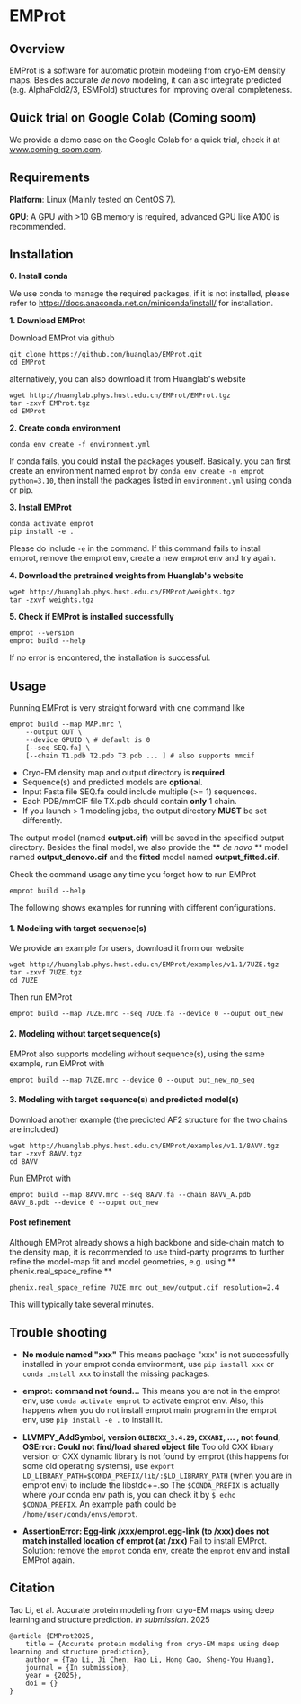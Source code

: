 # EMProt

## Overview
EMProt is a software for automatic protein modeling from cryo-EM density maps. Besides accurate *de novo* modeling, it can also integrate predicted (e.g. AlphaFold2/3, ESMFold) structures for improving overall completeness.

## Quick trial on Google Colab (Coming soom)
We provide a demo case on the Google Colab for a quick trial, check it at www.coming-soom.com.

## Requirements
**Platform**: Linux (Mainly tested on CentOS 7).

**GPU**: A GPU with >10 GB memory is required, advanced GPU like A100 is recommended.

## Installation
**0. Install conda**

We use conda to manage the required packages, if it is not installed, please refer to https://docs.anaconda.net.cn/miniconda/install/ for installation.

**1. Download EMProt**

Download EMProt via github
```
git clone https://github.com/huanglab/EMProt.git
cd EMProt
```

alternatively, you can also download it from Huanglab's website
```
wget http://huanglab.phys.hust.edu.cn/EMProt/EMProt.tgz
tar -zxvf EMProt.tgz
cd EMProt
```

**2. Create conda environment**
```
conda env create -f environment.yml
```
If conda fails, you could install the packages youself. Basically. you can first create an environment named `emprot` by `conda env create -n emprot python=3.10`, then install the packages listed in `environment.yml` using conda or pip.

**3. Install EMProt**
```
conda activate emprot
pip install -e .
```
Please do include `-e` in the command. If this command fails to install emprot, remove the emprot env, create a new emprot env and try again.

**4. Download the pretrained weights from Huanglab's website**
```
wget http://huanglab.phys.hust.edu.cn/EMProt/weights.tgz
tar -zxvf weights.tgz
```

**5. Check if EMProt is installed successfully**
```
emprot --version
emprot build --help
```
If no error is encontered, the installation is successful.


## Usage
Running EMProt is very straight forward with one command like
```
emprot build --map MAP.mrc \
    --output OUT \
	--device GPUID \ # default is 0
    [--seq SEQ.fa] \
	[--chain T1.pdb T2.pdb T3.pdb ... ] # also supports mmcif
```
- Cryo-EM density map and output directory is **required**.
- Sequence(s) and predicted models are **optional**.
- Input Fasta file SEQ.fa could include multiple (>= 1) sequences.
- Each PDB/mmCIF file TX.pdb should contain **only** 1 chain.
- If you launch > 1 modeling jobs, the output directory **MUST** be set differently.

The output model (named **output.cif**) will be saved in the specified output directory. Besides the final model, we also provide the ** *de novo* ** model named **output_denovo.cif** and the **fitted** model named **output_fitted.cif**.

Check the command usage any time you forget how to run EMProt
```
emprot build --help
```
The following shows examples for running with different configurations.

#### 1. Modeling with target sequence(s)
We provide an example for users, download it from our website
```
wget http://huanglab.phys.hust.edu.cn/EMProt/examples/v1.1/7UZE.tgz
tar -zxvf 7UZE.tgz
cd 7UZE
```
Then run EMProt
```
emprot build --map 7UZE.mrc --seq 7UZE.fa --device 0 --ouput out_new
```

#### 2. Modeling without target sequence(s)
EMProt also supports modeling without sequence(s), using the same example, run EMProt with
```
emprot build --map 7UZE.mrc --device 0 --ouput out_new_no_seq
```

#### 3. Modeling with target sequence(s) and predicted model(s)
Download another example (the predicted AF2 structure for the two chains are included)
```
wget http://huanglab.phys.hust.edu.cn/EMProt/examples/v1.1/8AVV.tgz
tar -zxvf 8AVV.tgz
cd 8AVV
```
Run EMProt with
```
emprot build --map 8AVV.mrc --seq 8AVV.fa --chain 8AVV_A.pdb 8AVV_B.pdb --device 0 --ouput out_new
```

#### Post refinement
Although EMProt already shows a high backbone and side-chain match to the density map, it is recommended to use third-party programs to further refine the model-map fit and model geometries, e.g. using ** phenix.real_space_refine **
```
phenix.real_space_refine 7UZE.mrc out_new/output.cif resolution=2.4
```
This will typically take several minutes.

## Trouble shooting
- **No module named "xxx"**
This means package "xxx" is not successfully installed in your emprot conda environment, use `pip install xxx` or `conda install xxx` to install the missing packages.

- **emprot: command not found...**
This means you are not in the emprot env, use `conda activate emprot` to activate emprot env.
Also, this happens when you do not install emprot main program in the emprot env, use `pip install -e .` to install it.

- **LLVMPY_AddSymbol, version `GLIBCXX_3.4.29`, `CXXABI`, ... , not found, OSError: Could not find/load shared object file**
Too old CXX library version or CXX dynamic library is not found by emprot (this happens for some old operating systems), use `export LD_LIBRARY_PATH=$CONDA_PREFIX/lib/:$LD_LIBRARY_PATH` (when you are in emprot env) to include the libstdc++.so The `$CONDA_PREFIX` is actually where your conda env path is, you can check it by `$ echo $CONDA_PREFIX`. An example path could be `/home/user/conda/envs/emprot`.

- **AssertionError: Egg-link /xxx/emprot.egg-link (to /xxx) does not match installed location of emprot (at /xxx)**
Fail to install EMProt. Solution: remove the `emprot` conda env, create the `emprot` env and install EMProt again.


## Citation
Tao Li, et al. Accurate protein modeling from cryo-EM maps using deep learning and structure prediction. *In submission*. 2025
```
@article {EMProt2025,
	title = {Accurate protein modeling from cryo-EM maps using deep learning and structure prediction},
	author = {Tao Li, Ji Chen, Hao Li, Hong Cao, Sheng-You Huang},
	journal = {In submission},
	year = {2025},
	doi = {}
}
```
